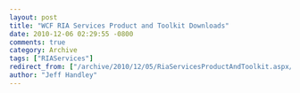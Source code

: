 ```yaml
---
layout: post
title: "WCF RIA Services Product and Toolkit Downloads"
date: 2010-12-06 02:29:55 -0800
comments: true
category: Archive
tags: ["RIAServices"]
redirect_from: ["/archive/2010/12/05/RiaServicesProductAndToolkit.aspx/", "/archive/2010/12/05/riaservicesproductandtoolkit.aspx"]
author: "Jeff Handley"
---
```


